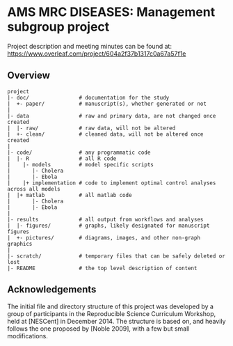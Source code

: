 AMS MRC DISEASES: Management subgroup project
=======

Project description and meeting minutes can be found at:
https://www.overleaf.com/project/604a2f37b1317c0a67a57f1e

Overview
--------

    project
    |- doc/                # documentation for the study
    |  +- paper/           # manuscript(s), whether generated or not
    |
    |- data                # raw and primary data, are not changed once created
    |  |- raw/             # raw data, will not be altered
    |  +- clean/           # cleaned data, will not be altered once created
    |
    |- code/               # any programmatic code
    |  |- R                # all R code
    |    |- models         # model specific scripts
    |       |- Cholera
    |       |- Ebola
    |    |+ implementation # code to implement optimal control analyses across all models
    |  |+ matlab           # all matlab code
    |       |- Cholera
    |       |- Ebola
    | 
    |- results             # all output from workflows and analyses
    |  |- figures/         # graphs, likely designated for manuscript figures
    |  +- pictures/        # diagrams, images, and other non-graph graphics
    |
    |- scratch/            # temporary files that can be safely deleted or lost
    |- README              # the top level description of content


Acknowledgements
----------------

The initial file and directory structure of this project was developed by a group of participants in the Reproducible Science Curriculum Workshop, held at [NESCent] in December 2014. The structure is based on, and heavily follows the one proposed by [Noble 2009], with a few but small modifications.

[rr-init repository]: https://github.com/Reproducible-Science-Curriculum/rr-init
